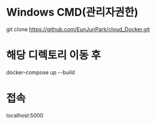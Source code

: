 # Windows CMD(관리자권한)
git clone https://github.com/EunJunPark/cloud_Docker.git

# 해당 디렉토리 이동 후 
docker-compose up --build

# 접속
localhost:5000
